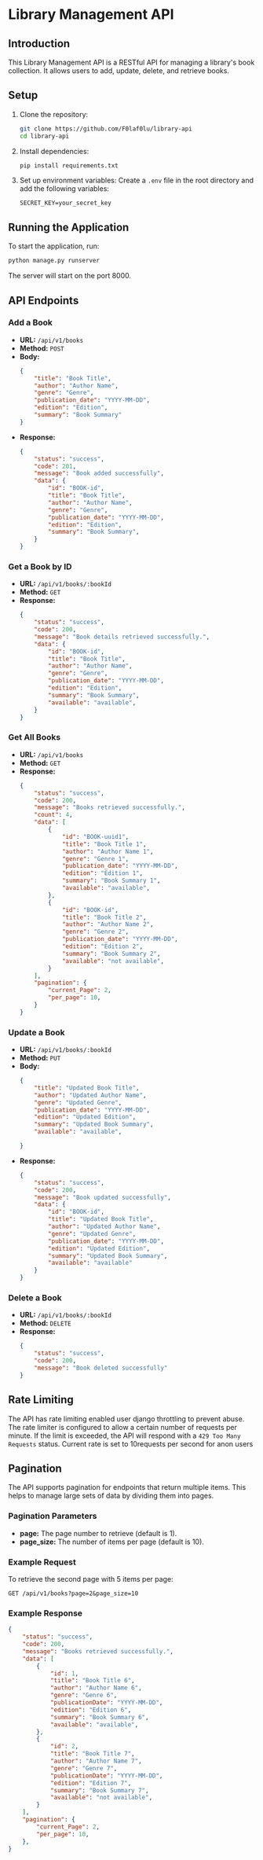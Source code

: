# Library Management API

## Introduction
This Library Management API is a RESTful API for managing a library's book collection. It allows users to add, update, delete, and retrieve books.

## Setup
1. Clone the repository:
    ```bash
    git clone https://github.com/F0laf0lu/library-api
    cd library-api
    ```

2. Install dependencies:
    ```bash
    pip install requirements.txt
    ```

3. Set up environment variables:
    Create a `.env` file in the root directory and add the following variables:
    ```env
    SECRET_KEY=your_secret_key
    ```
    
## Running the Application
To start the application, run:
```bash
python manage.py runserver
```
The server will start on the port 8000.

## API Endpoints

### Add a Book
- **URL:** `/api/v1/books`
- **Method:** `POST`
- **Body:**
    ```json
    {
        "title": "Book Title",
        "author": "Author Name",
        "genre": "Genre",
        "publication_date": "YYYY-MM-DD",
        "edition": "Edition",
        "summary": "Book Summary"
    }
    ```
- **Response:**
    ```json
    {
        "status": "success",
        "code": 201,
        "message": "Book added successfully",
        "data": {
            "id": "BOOK-id",
            "title": "Book Title",
            "author": "Author Name",
            "genre": "Genre",
            "publication_date": "YYYY-MM-DD",
            "edition": "Edition",
            "summary": "Book Summary",
        }
    }
    ```

### Get a Book by ID
- **URL:** `/api/v1/books/:bookId`
- **Method:** `GET`
- **Response:**
    ```json
    {
        "status": "success",
        "code": 200,
        "message": "Book details retrieved successfully.",
        "data": {
            "id": "BOOK-id",
            "title": "Book Title",
            "author": "Author Name",
            "genre": "Genre",
            "publication_date": "YYYY-MM-DD",
            "edition": "Edition",
            "summary": "Book Summary",
            "available": "available",
        }
    }
    ```

### Get All Books
- **URL:** `/api/v1/books`
- **Method:** `GET`
- **Response:**
    ```json
    {
        "status": "success",
        "code": 200,
        "message": "Books retrieved successfully.",
        "count": 4,
        "data": [
            {
                "id": "BOOK-uuid1",
                "title": "Book Title 1",
                "author": "Author Name 1",
                "genre": "Genre 1",
                "publication_date": "YYYY-MM-DD",
                "edition": "Edition 1",
                "summary": "Book Summary 1",
                "available": "available",
            },
            {
                "id": "BOOK-id",
                "title": "Book Title 2",
                "author": "Author Name 2",
                "genre": "Genre 2",
                "publication_date": "YYYY-MM-DD",
                "edition": "Edition 2",
                "summary": "Book Summary 2",
                "available": "not available",
            }
        ],
        "pagination": {
            "current_Page": 2,
            "per_page": 10,
        }
    }
    ```

### Update a Book
- **URL:** `/api/v1/books/:bookId`
- **Method:** `PUT`
- **Body:**
    ```json
    {
        "title": "Updated Book Title",
        "author": "Updated Author Name",
        "genre": "Updated Genre",
        "publication_date": "YYYY-MM-DD",
        "edition": "Updated Edition",
        "summary": "Updated Book Summary",
        "available": "available",

    }
    ```
- **Response:**
    ```json
    {
        "status": "success",
        "code": 200,
        "message": "Book updated successfully",
        "data": {
            "id": "BOOK-id",
            "title": "Updated Book Title",
            "author": "Updated Author Name",
            "genre": "Updated Genre",
            "publication_date": "YYYY-MM-DD",
            "edition": "Updated Edition",
            "summary": "Updated Book Summary",
            "available": "available"
        }
    }
    ```

### Delete a Book
- **URL:** `/api/v1/books/:bookId`
- **Method:** `DELETE`
- **Response:**
    ```json
    {
        "status": "success",
        "code": 200,
        "message": "Book deleted successfully"
    }
    ```

## Rate Limiting
The API has rate limiting enabled user django throttling to prevent abuse. The rate limiter is configured to allow a certain number of requests per minute. If the limit is exceeded, the API will respond with a `429 Too Many Requests` status. Current rate is set to 10requests per second for anon users


## Pagination
The API supports pagination for endpoints that return multiple items. This helps to manage large sets of data by dividing them into pages.

### Pagination Parameters
- **page:** The page number to retrieve (default is 1).
- **page_size:** The number of items per page (default is 10).

### Example Request
To retrieve the second page with 5 items per page:
```http
GET /api/v1/books?page=2&page_size=10
```

### Example Response
```json
{
    "status": "success",
    "code": 200,
    "message": "Books retrieved successfully.",
    "data": [
        {
            "id": 1,
            "title": "Book Title 6",
            "author": "Author Name 6",
            "genre": "Genre 6",
            "publicationDate": "YYYY-MM-DD",
            "edition": "Edition 6",
            "summary": "Book Summary 6",
            "available": "available",
        },
        {
            "id": 2,
            "title": "Book Title 7",
            "author": "Author Name 7",
            "genre": "Genre 7",
            "publicationDate": "YYYY-MM-DD",
            "edition": "Edition 7",
            "summary": "Book Summary 7",
            "available": "not available",
        }
    ],
    "pagination": {
        "current_Page": 2,
        "per_page": 10,
    },
}
```